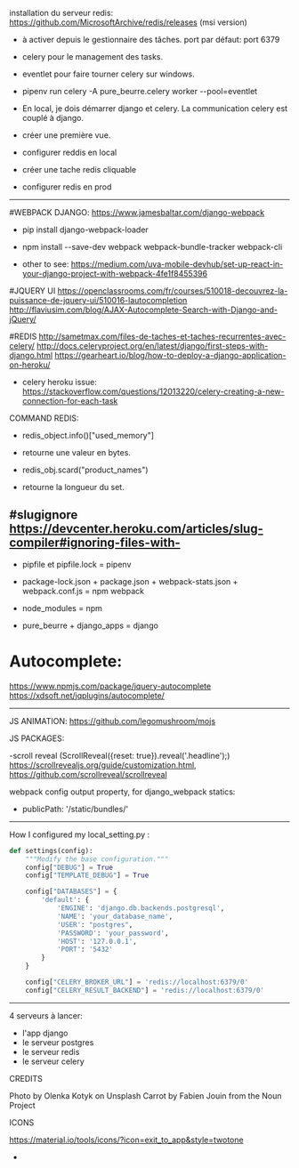 installation du serveur redis: https://github.com/MicrosoftArchive/redis/releases (msi version)
- à activer depuis le gestionnaire des tâches.
port par défaut: port 6379

- celery pour le management des tasks.
- eventlet pour faire tourner celery sur windows.
- pipenv run celery -A pure_beurre.celery worker --pool=eventlet
- En local, je dois démarrer django et celery. La communication celery est couplé à django.


- créer une première vue.
- configurer reddis en local
- créer une tache redis cliquable
- configurer redis en prod

---

#WEBPACK DJANGO:
https://www.jamesbaltar.com/django-webpack
- pip install django-webpack-loader
- npm install --save-dev webpack webpack-bundle-tracker webpack-cli

- other to see: https://medium.com/uva-mobile-devhub/set-up-react-in-your-django-project-with-webpack-4fe1f8455396

#JQUERY UI
https://openclassrooms.com/fr/courses/510018-decouvrez-la-puissance-de-jquery-ui/510016-lautocompletion
http://flaviusim.com/blog/AJAX-Autocomplete-Search-with-Django-and-jQuery/

#REDIS
http://sametmax.com/files-de-taches-et-taches-recurrentes-avec-celery/
http://docs.celeryproject.org/en/latest/django/first-steps-with-django.html
https://gearheart.io/blog/how-to-deploy-a-django-application-on-heroku/
- celery heroku issue: https://stackoverflow.com/questions/12013220/celery-creating-a-new-connection-for-each-task

COMMAND REDIS:
- redis_object.info()["used_memory"]
- retourne une valeur en bytes.

- redis_obj.scard("product_names")
- retourne la longueur du set.


#slugignore
https://devcenter.heroku.com/articles/slug-compiler#ignoring-files-with-
--------

- pipfile et pipfile.lock = pipenv
- package-lock.json + package.json + webpack-stats.json + webpack.conf.js = npm webpack
- node_modules = npm

- pure_beurre + django_apps = django

# Autocomplete:
https://www.npmjs.com/package/jquery-autocomplete
https://xdsoft.net/jqplugins/autocomplete/


---
JS ANIMATION: https://github.com/legomushroom/mojs

JS PACKAGES:

-scroll reveal (ScrollReveal({reset: true}).reveal('.headline');)
https://scrollrevealjs.org/guide/customization.html, https://github.com/scrollreveal/scrollreveal

webpack config output property, for django_webpack statics:
- publicPath: '/static/bundles/'

-----

How I configured my local_setting.py :
```python
def settings(config):
    """Modify the base configuration."""
    config["DEBUG"] = True
    config["TEMPLATE_DEBUG"] = True

    config["DATABASES"] = {
        'default': {
            'ENGINE': 'django.db.backends.postgresql',
            'NAME': 'your_database_name',
            'USER': "postgres",
            'PASSWORD': 'your_password',
            'HOST': '127.0.0.1',
            'PORT': '5432'
        }
    }

    config["CELERY_BROKER_URL"] = 'redis://localhost:6379/0'
    config["CELERY_RESULT_BACKEND"] = 'redis://localhost:6379/0'
```

----
4 serveurs à lancer:
- l'app django
- le serveur postgres
- le serveur redis
- le serveur celery


CREDITS

Photo by Olenka Kotyk on Unsplash
Carrot by Fabien Jouin from the Noun Project

ICONS

https://material.io/tools/icons/?icon=exit_to_app&style=twotone
- <i class="material-icons-new icon-white twotone-account_circle"></i>